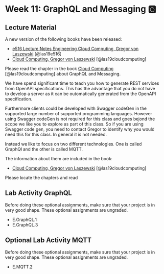 # Week 11: GraphQL and Messaging :o2:


## Lecture Material

A new version of the following books have been released:

* [e516 Lecture Notes Engineering Cloud Computing, Gregor von Laszewski](https://laszewski.github.io/book/e516/) [@las19e516]
* [Cloud Computing, Gregor von Laszewski](https://laszewski.github.io/book/cloud/) [@las19cloudcomputing]

Please read the chapter in the book [Cloud Computing](https://laszewski.github.io/book/cloud/) [@las19cloudcomputing]
about GraphQL and Messaging.





We have spend significant time to teach you how to generate REST
services from OpenAPI specifications. This has the advantage that you do
not have to develop a server as it can be outomatically generated from
the OpenAPI specification. 

Furthermore clients could be developed with Swagger codeGen in the
supported large number of supported programming languages. However using
Swagger codeGen is not required for this class and goes bejond the scope
we like you to explore as part of this class. So if you are using
Swagger code gen, you need to contact Gregor to identify why you would
need this for this class. In general it is not needed.

Instead we like to focus on two different technologies. One is called
GraphQl and the other is called MQTT.

The information about them are included in the book:

* [Cloud Computing, Gregor von Laszewski](https://laszewski.github.io/book/cloud/) [@las19cloudcomputing]

Please locate the chapters and read

## Lab Activity GraphQL

Before doing these optional assignments, make sure that your project is
in very good shape. These optional assignments are ungraded. 

* E.GraphQL.1
* E.GraphQL.3


## Optional Lab Activity MQTT

Before doing these optional assignments, make sure that your project is
in very good shape. These optional assignments are ungraded.

* E.MQTT.2
